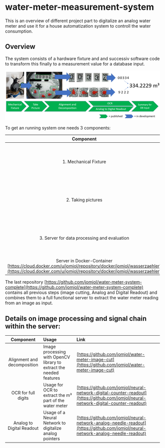 # water-meter-measurement-system
This is an overview of different project part to digitalize an analog water meter and use it for a house automatization system to controll the water consumption.

## Overview

The system consists of a hardware fixture and and successiv software code to transform this finally to a measurement value for a database input.

<img src="./images/overview.png">

To get an running system one needs 3 components:


| Component | 	Usage  |	Link |
|:--------------:|:-------------|:--------|
| 1. Mechanical Fixture |	Hardware components to fix a camera and illumination on a water meter  | [https://www.thingiverse.com/thing:3238162](https://www.thingiverse.com/thing:3238162)  |
| 2. Taking pictures |	ESP8266 based html server to provide pictures from the camera  | [https://github.com/jomjol/water-meter-picture-provider](https://github.com/jomjol/water-meter-picture-provider)  |
| 3. Server for data processing and evaluation |	Image processing (Cutting, OCR, ...) to extract the needed features  | Overview: [https://github.com/jomjol/water-meter-image-cut](https://github.com/jomjol/water-meter-image-cut) 
Server in Docker-Container [https://cloud.docker.com/u/jomjol/repository/docker/jomjol/wasserzaehler](https://cloud.docker.com/u/jomjol/repository/docker/jomjol/wasserzaehler)|


The last repository [https://github.com/jomjol/water-meter-system-complete](https://github.com/jomjol/water-meter-system-complete) contains all previous steps (image cutting, Analog and Digital Readout) and combines them to a full functional server to extract the water meter reading from an image as input.

## Details on image processing and signal chain within the server:

| Component | 	Usage  |	Link |
|:--------------:|:-------------|:--------|
| Alignment and decomposition |	Image processing with OpenCV library to extract the needed features  | [https://github.com/jomjol/water-meter-image-cut](https://github.com/jomjol/water-meter-image-cut) |
| OCR for full digits |	Usage for OCR to extract the m³ part of the water meter  | [https://github.com/jomjol/neural-network-digital-counter-readout](https://github.com/jomjol/neural-network-digital-counter-readout) |
| Analog to Digital Readout |	Usage of a Neural Network to digitalize analog pointers | [https://github.com/jomjol/neural-network-analog-needle-readout](https://github.com/jomjol/neural-network-analog-needle-readout) |
